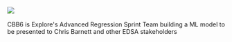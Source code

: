 <img src="https://komarev.com/ghpvc/?username=CBB6&label=CBB6's+Profile+Views"><br><br>
CBB6 is Explore's Advanced Regression Sprint Team building a ML model to be presented to Chris Barnett and other EDSA stakeholders
